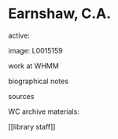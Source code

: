 # Earnshaw, C.A.

active:

image: L0015159

work at WHMM

biographical notes

sources

WC archive materials:

\[\[library staff\]\]

